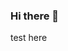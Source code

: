 ### Hi there 👋
<html>
  <head>
    <style>
      .test {width: 100px; height:100px;}
    </style>
  </head>
  <body>
    <div id="test" class="test">test here</div>
    <script>
      document.getElementId("test").innerText = "test there";
    </scirpt>
  </body>
</html>
